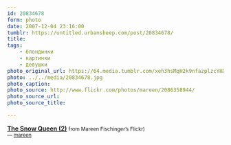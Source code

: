 ```yaml
---
id: 20834678
form: photo
date: 2007-12-04 23:16:00
tumblr: https://untitled.urbansheep.com/post/20834678/
title:
tags:
    - блондинки
    - картинки
    - девушки
photo_original_url: https://64.media.tumblr.com/xeh3hsMqH2k9nfazplzcYHXP_r1_400.jpg
photo: ../../media/20834678.jpg
photo_caption:
photo_source: http://www.flickr.com/photos/mareen/2086358944/
photo_source_url:
photo_source_title:

---
```


<p><b><a href="http://www.flickr.com/photos/mareen/2086358944/">The Snow Queen (2)</a></b> <small>from Mareen Fischinger’s Flickr)<br>  — <a href="http://mareen.tumblr.com/">mareen</a></small></p>
